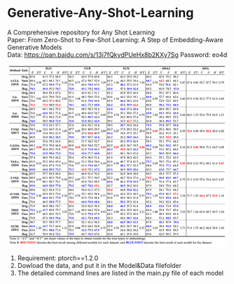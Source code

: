 # Generative-Any-Shot-Learning
A Comprehensive repository for Any Shot Learning   
Paper: From Zero-Shot to Few-Shot Learning: A Step of Embedding-Aware Generative Models    
Data: https://pan.baidu.com/s/13j7fQkydPUeHx8b2KXy7Sg Password: eo4d    

![The Performance for ZSL and GZSL](https://github.com/LiangjunFeng/Generative-Any-Shot-Learning/blob/main/images/performance.png)


1. Requirement: ptorch==1.2.0
2. Dowload the data, and put it in the Model&Data filefolder   
3. The detailed command lines are listed in the main.py file of each model  
